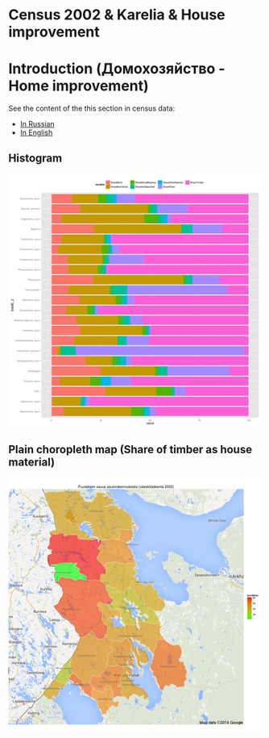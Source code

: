 <h1 class="title"> Census 2002 & Karelia & House improvement</h1>







# Introduction (Домохозяйство - Home improvement)

See the content of the this section in census data:

- [In Russian](http://research.muuankarski.org/census/year2002/content/home_ru.html)
- [In English](http://research.muuankarski.org/census/year2002/content/home_en.html)


## Histogram


![plot of chunk cenKareliaHomeMaterPlot1](figure/cenKareliaHomeMaterPlot1.png) 


## Plain choropleth map (Share of timber as house material)

![plot of chunk cenKareliaHomeMaterMap1](figure/cenKareliaHomeMaterMap1.png) 



